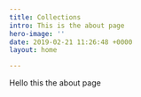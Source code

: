 ```yaml
---
title: Collections
intro: This is the about page
hero-image: ''
date: 2019-02-21 11:26:48 +0000
layout: home

---
```

Hello this the about page